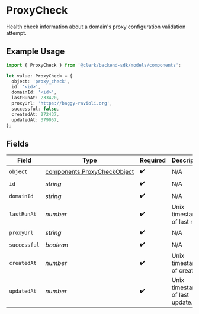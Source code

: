 # ProxyCheck

Health check information about a domain's proxy configuration validation attempt.

## Example Usage

```typescript
import { ProxyCheck } from '@clerk/backend-sdk/models/components';

let value: ProxyCheck = {
  object: 'proxy_check',
  id: '<id>',
  domainId: '<id>',
  lastRunAt: 233420,
  proxyUrl: 'https://baggy-ravioli.org',
  successful: false,
  createdAt: 272437,
  updatedAt: 379057,
};
```

## Fields

| Field        | Type                                                                       | Required           | Description                         |
| ------------ | -------------------------------------------------------------------------- | ------------------ | ----------------------------------- |
| `object`     | [components.ProxyCheckObject](../../models/components/proxycheckobject.md) | :heavy_check_mark: | N/A                                 |
| `id`         | _string_                                                                   | :heavy_check_mark: | N/A                                 |
| `domainId`   | _string_                                                                   | :heavy_check_mark: | N/A                                 |
| `lastRunAt`  | _number_                                                                   | :heavy_check_mark: | Unix timestamp of last run.<br/>    |
| `proxyUrl`   | _string_                                                                   | :heavy_check_mark: | N/A                                 |
| `successful` | _boolean_                                                                  | :heavy_check_mark: | N/A                                 |
| `createdAt`  | _number_                                                                   | :heavy_check_mark: | Unix timestamp of creation.<br/>    |
| `updatedAt`  | _number_                                                                   | :heavy_check_mark: | Unix timestamp of last update.<br/> |
